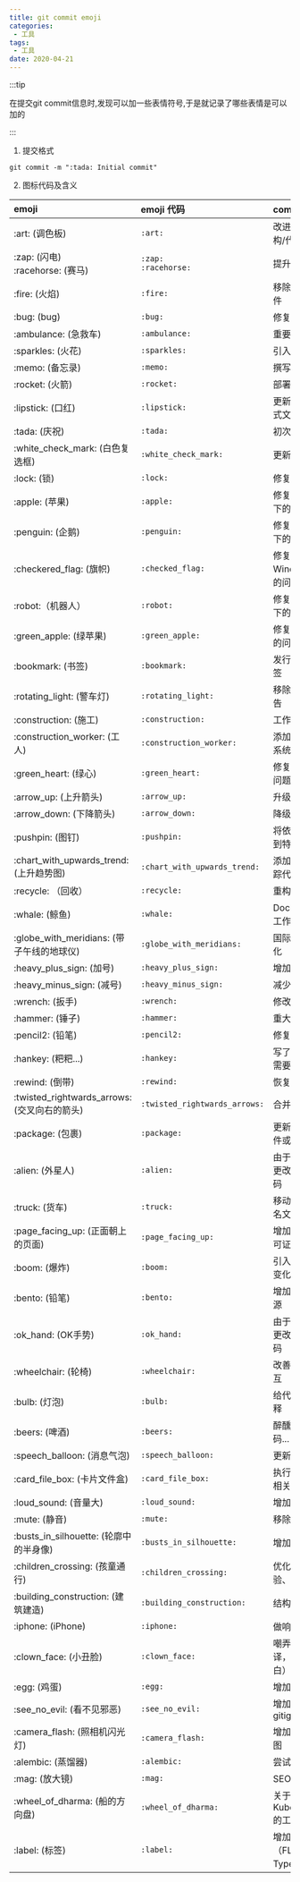 ```yaml
---
title: git commit emoji
categories:
 - 工具
tags:
 - 工具
date: 2020-04-21
---
```



:::tip

在提交git commit信息时,发现可以加一些表情符号,于是就记录了哪些表情是可以加的

:::


<!-- more -->

1. 提交格式
```shell
git commit -m ":tada: Initial commit"
```
2. 图标代码及含义

<table><thead><tr><th style="text-align:left;">emoji</th>
<th style="text-align:left;">emoji 代码</th>
<th style="text-align:left;">commit 说明</th>
</tr></thead><tbody><tr><td style="text-align:left;">:art: (调色板)</td>
<td style="text-align:left;"><code>:art:</code></td>
<td style="text-align:left;">改进代码结构/代码格式</td>
</tr><tr><td style="text-align:left;">:zap: (闪电)<br>:racehorse: (赛马)</td>
<td style="text-align:left;"><code>:zap:</code><br><code>:racehorse:</code></td>
<td style="text-align:left;">提升性能</td>
</tr><tr><td style="text-align:left;">:fire: (火焰)</td>
<td style="text-align:left;"><code>:fire:</code></td>
<td style="text-align:left;">移除代码或文件</td>
</tr><tr><td style="text-align:left;">:bug: (bug)</td>
<td style="text-align:left;"><code>:bug:</code></td>
<td style="text-align:left;">修复 bug</td>
</tr><tr><td style="text-align:left;">:ambulance: (急救车)</td>
<td style="text-align:left;"><code>:ambulance:</code></td>
<td style="text-align:left;">重要补丁</td>
</tr><tr><td style="text-align:left;">:sparkles: (火花)</td>
<td style="text-align:left;"><code>:sparkles:</code></td>
<td style="text-align:left;">引入新功能</td>
</tr><tr><td style="text-align:left;">:memo: (备忘录)</td>
<td style="text-align:left;"><code>:memo:</code></td>
<td style="text-align:left;">撰写文档</td>
</tr><tr><td style="text-align:left;">:rocket: (火箭)</td>
<td style="text-align:left;"><code>:rocket:</code></td>
<td style="text-align:left;">部署功能</td>
</tr><tr><td style="text-align:left;">:lipstick: (口红)</td>
<td style="text-align:left;"><code>:lipstick:</code></td>
<td style="text-align:left;">更新 UI 和样式文件</td>
</tr><tr><td style="text-align:left;">:tada: (庆祝)</td>
<td style="text-align:left;"><code>:tada:</code></td>
<td style="text-align:left;">初次提交</td>
</tr><tr><td style="text-align:left;">:white_check_mark: (白色复选框)</td>
<td style="text-align:left;"><code>:white_check_mark:</code></td>
<td style="text-align:left;">更新测试</td>
</tr><tr><td style="text-align:left;">:lock: (锁)</td>
<td style="text-align:left;"><code>:lock:</code></td>
<td style="text-align:left;">修复安全问题</td>
</tr><tr><td style="text-align:left;">:apple: (苹果)</td>
<td style="text-align:left;"><code>:apple:</code></td>
<td style="text-align:left;">修复 macOS 下的问题</td>
</tr><tr><td style="text-align:left;">:penguin: (企鹅)</td>
<td style="text-align:left;"><code>:penguin:</code></td>
<td style="text-align:left;">修复 Linux 下的问题</td>
</tr><tr><td style="text-align:left;">:checkered_flag: (旗帜)</td>
<td style="text-align:left;"><code>:checked_flag:</code></td>
<td style="text-align:left;">修复 Windows 下的问题</td>
</tr><tr><td style="text-align:left;">:robot:（机器人）</td>
<td style="text-align:left;"><code>:robot:</code></td>
<td style="text-align:left;">修复 Android 下的问题</td>
</tr><tr><td style="text-align:left;">:green_apple: (绿苹果)</td>
<td style="text-align:left;"><code>:green_apple:</code></td>
<td style="text-align:left;">修复 iOS 下的问题</td>
</tr><tr><td style="text-align:left;">:bookmark: (书签)</td>
<td style="text-align:left;"><code>:bookmark:</code></td>
<td style="text-align:left;">发行/版本标签</td>
</tr><tr><td style="text-align:left;">:rotating_light: (警车灯)</td>
<td style="text-align:left;"><code>:rotating_light:</code></td>
<td style="text-align:left;">移除 linter 警告</td>
</tr><tr><td style="text-align:left;">:construction: (施工)</td>
<td style="text-align:left;"><code>:construction:</code></td>
<td style="text-align:left;">工作进行中</td>
</tr><tr><td style="text-align:left;">:construction_worker: (工人)</td>
<td style="text-align:left;"><code>:construction_worker:</code></td>
<td style="text-align:left;">添加 CI 构建系统</td>
</tr><tr><td style="text-align:left;">:green_heart: (绿心)</td>
<td style="text-align:left;"><code>:green_heart:</code></td>
<td style="text-align:left;">修复 CI 构建问题</td>
</tr><tr><td style="text-align:left;">:arrow_up: (上升箭头)</td>
<td style="text-align:left;"><code>:arrow_up:</code></td>
<td style="text-align:left;">升级依赖</td>
</tr><tr><td style="text-align:left;">:arrow_down: (下降箭头)</td>
<td style="text-align:left;"><code>:arrow_down:</code></td>
<td style="text-align:left;">降级依赖</td>
</tr><tr><td style="text-align:left;">:pushpin: (图钉)</td>
<td style="text-align:left;"><code>:pushpin:</code></td>
<td style="text-align:left;">将依赖项固定到特定版本</td>
</tr><tr><td style="text-align:left;">:chart_with_upwards_trend: (上升趋势图)</td>
<td style="text-align:left;"><code>:chart_with_upwards_trend:</code></td>
<td style="text-align:left;">添加分析或跟踪代码</td>
</tr><tr><td style="text-align:left;">:recycle: （回收）</td>
<td style="text-align:left;"><code>:recycle:</code></td>
<td style="text-align:left;">重构代码</td>
</tr><tr><td style="text-align:left;">:whale: (鲸鱼)</td>
<td style="text-align:left;"><code>:whale:</code></td>
<td style="text-align:left;">Docker 相关工作</td>
</tr><tr><td style="text-align:left;">:globe_with_meridians: (带子午线的地球仪)</td>
<td style="text-align:left;"><code>:globe_with_meridians:</code></td>
<td style="text-align:left;">国际化与本地化</td>
</tr><tr><td style="text-align:left;">:heavy_plus_sign: (加号)</td>
<td style="text-align:left;"><code>:heavy_plus_sign:</code></td>
<td style="text-align:left;">增加一个依赖</td>
</tr><tr><td style="text-align:left;">:heavy_minus_sign: (减号)</td>
<td style="text-align:left;"><code>:heavy_minus_sign:</code></td>
<td style="text-align:left;">减少一个依赖</td>
</tr><tr><td style="text-align:left;">:wrench: (扳手)</td>
<td style="text-align:left;"><code>:wrench:</code></td>
<td style="text-align:left;">修改配置文件</td>
</tr><tr><td style="text-align:left;">:hammer: (锤子)</td>
<td style="text-align:left;"><code>:hammer:</code></td>
<td style="text-align:left;">重大重构</td>
</tr><tr><td style="text-align:left;">:pencil2: (铅笔)</td>
<td style="text-align:left;"><code>:pencil2:</code></td>
<td style="text-align:left;">修复 typo</td>
</tr><tr><td style="text-align:left;">:hankey: (粑粑...)</td>
<td style="text-align:left;"><code>:hankey:</code></td>
<td style="text-align:left;">写了辣鸡代码需要优化</td>
</tr><tr><td style="text-align:left;">:rewind: (倒带)</td>
<td style="text-align:left;"><code>:rewind:</code></td>
<td style="text-align:left;">恢复更改</td>
</tr><tr><td style="text-align:left;">:twisted_rightwards_arrows: (交叉向右的箭头)</td>
<td style="text-align:left;"><code>:twisted_rightwards_arrows:</code></td>
<td style="text-align:left;">合并分支</td>
</tr><tr><td style="text-align:left;">:package: (包裹)</td>
<td style="text-align:left;"><code>:package:</code></td>
<td style="text-align:left;">更新编译的文件或包</td>
</tr><tr><td style="text-align:left;">:alien: (外星人)</td>
<td style="text-align:left;"><code>:alien:</code></td>
<td style="text-align:left;">由于外部API更改而更新代码</td>
</tr><tr><td style="text-align:left;">:truck: (货车)</td>
<td style="text-align:left;"><code>:truck:</code></td>
<td style="text-align:left;">移动或者重命名文件</td>
</tr><tr><td style="text-align:left;">:page_facing_up: (正面朝上的页面)</td>
<td style="text-align:left;"><code>:page_facing_up:</code></td>
<td style="text-align:left;">增加或更新许可证书</td>
</tr><tr><td style="text-align:left;">:boom: (爆炸)</td>
<td style="text-align:left;"><code>:boom:</code></td>
<td style="text-align:left;">引入突破性的变化</td>
</tr><tr><td style="text-align:left;">:bento: (铅笔)</td>
<td style="text-align:left;"><code>:bento:</code></td>
<td style="text-align:left;">增加或更新资源</td>
</tr><tr><td style="text-align:left;">:ok_hand: (OK手势)</td>
<td style="text-align:left;"><code>:ok_hand:</code></td>
<td style="text-align:left;">由于代码审查更改而更新代码</td>
</tr><tr><td style="text-align:left;">:wheelchair: (轮椅)</td>
<td style="text-align:left;"><code>:wheelchair:</code></td>
<td style="text-align:left;">改善无障碍交互</td>
</tr><tr><td style="text-align:left;">:bulb: (灯泡)</td>
<td style="text-align:left;"><code>:bulb:</code></td>
<td style="text-align:left;">给代码添加注释</td>
</tr><tr><td style="text-align:left;">:beers: (啤酒)</td>
<td style="text-align:left;"><code>:beers:</code></td>
<td style="text-align:left;">醉醺醺地写代码...</td>
</tr><tr><td style="text-align:left;">:speech_balloon: (消息气泡)</td>
<td style="text-align:left;"><code>:speech_balloon:</code></td>
<td style="text-align:left;">更新文本文档</td>
</tr><tr><td style="text-align:left;">:card_file_box: (卡片文件盒)</td>
<td style="text-align:left;"><code>:card_file_box:</code></td>
<td style="text-align:left;">执行与数据库相关的更改</td>
</tr><tr><td style="text-align:left;">:loud_sound: (音量大)</td>
<td style="text-align:left;"><code>:loud_sound:</code></td>
<td style="text-align:left;">增加日志</td>
</tr><tr><td style="text-align:left;">:mute: (静音)</td>
<td style="text-align:left;"><code>:mute:</code></td>
<td style="text-align:left;">移除日志</td>
</tr><tr><td style="text-align:left;">:busts_in_silhouette: (轮廓中的半身像)</td>
<td style="text-align:left;"><code>:busts_in_silhouette:</code></td>
<td style="text-align:left;">增加贡献者</td>
</tr><tr><td style="text-align:left;">:children_crossing: (孩童通行)</td>
<td style="text-align:left;"><code>:children_crossing:</code></td>
<td style="text-align:left;">优化用户体验、可用性</td>
</tr><tr><td style="text-align:left;">:building_construction: (建筑建造)</td>
<td style="text-align:left;"><code>:building_construction:</code></td>
<td style="text-align:left;">结构变动</td>
</tr><tr><td style="text-align:left;">:iphone: (iPhone)</td>
<td style="text-align:left;"><code>:iphone:</code></td>
<td style="text-align:left;">做响应式设计</td>
</tr><tr><td style="text-align:left;">:clown_face: (小丑脸)</td>
<td style="text-align:left;"><code>:clown_face:</code></td>
<td style="text-align:left;">嘲弄事物（直译，这个没明白）</td>
</tr><tr><td style="text-align:left;">:egg: (鸡蛋)</td>
<td style="text-align:left;"><code>:egg:</code></td>
<td style="text-align:left;">增加彩蛋</td>
</tr><tr><td style="text-align:left;">:see_no_evil: (看不见邪恶)</td>
<td style="text-align:left;"><code>:see_no_evil:</code></td>
<td style="text-align:left;">增加或更改gitignore</td>
</tr><tr><td style="text-align:left;">:camera_flash: (照相机闪光灯)</td>
<td style="text-align:left;"><code>:camera_flash:</code></td>
<td style="text-align:left;">增加或更新截图</td>
</tr><tr><td style="text-align:left;">:alembic: (蒸馏器)</td>
<td style="text-align:left;"><code>:alembic:</code></td>
<td style="text-align:left;">尝试新东西</td>
</tr><tr><td style="text-align:left;">:mag: (放大镜)</td>
<td style="text-align:left;"><code>:mag:</code></td>
<td style="text-align:left;">SEO优化</td>
</tr><tr><td style="text-align:left;">:wheel_of_dharma: (船的方向盘)</td>
<td style="text-align:left;"><code>:wheel_of_dharma:</code></td>
<td style="text-align:left;">关于Kubernetes的工作</td>
</tr><tr><td style="text-align:left;">:label: (标签)</td>
<td style="text-align:left;"><code>:label:</code></td>
<td style="text-align:left;">增加类型（FLow、Typescript）</td>
</tr></tbody></table>